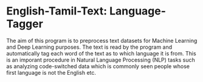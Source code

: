 # English-Tamil-Text: Language-Tagger
The aim of this program is to preprocess text datasets for Machine Learning and Deep Learning purposes. The text is read by the program and automatically tag each word of the text as to which language it is from. This is an imporant procedure in Natural Language Processing (NLP) tasks such as analyzing code-switched data which is commonly seen people whose first language is not the English etc.
